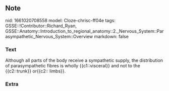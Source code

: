 ## Note
nid: 1661020708558
model: Cloze-chrisc-ff04e
tags: GSSE::!Contributor::Richard_Ryan, GSSE::Anatomy::Introduction_to_regional_anatomy::2._Nervous_System::Parasympathetic_Nervous_System::Overview
markdown: false

### Text
<div class="toggle">
  Although all parts of the body receive a sympathetic supply, the
  distribution of parasympathetic fibres is wholly {{c1::visceral}}
  and not to the {{c2::trunk}} or{{c2:: limbs}}.
</div>

### Extra

